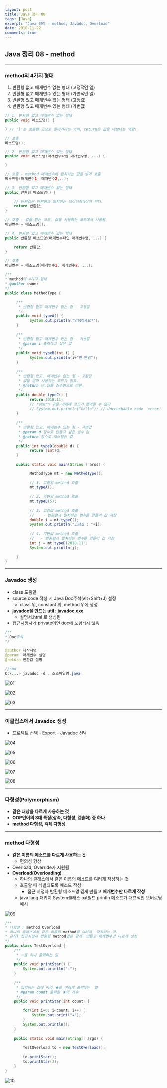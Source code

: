 ```yaml
---
layout: post
title: Java 정리 08
tags: [Java]
excerpt: "Java 정리 - method, Javadoc, Overload"
date: 2018-11-22
comments: true
---
```


## Java 정리 08 - method

---

### method의 4가지 형태

1. 반환형 없고 매개변수 없는 형태 (고정적인 일)
2. 반환형 없고 매개변수 있는 형태 (가변적인 일)
3. 반환형 있고 매개변수 없는 형태 (고정값)
4. 반환형 있고 매개변수 있는 형태 (가변값)

```java
// 1. 반환형 없고 매개변수 없는 형태
public void 메소드명() {

} // '}'는 호출한 곳으로 돌아가라는 의미, return은 값을 내보내는 역할!

// 호출
메소드명();
```

```java
// 2. 반환형 없고 매개변수 있는 형태
public void 메소드명(매개변수타입 매개변수명, ...) {

}

// 호출 - method 매개변수에 일치하는 값을 넣어 호출
메소드명(매개변수1, 매개변수2,..);
```

```java
// 3. 반환형 있고 매개변수 없는 형태
public 반환형 메소드명() {

    // 반환값은 반환형과 일치하는 데이터형이어야 한다.
    return 반환값;
}

// 호출 - 값을 받는 코드, 값을 사용하는 코드에서 사용됨
어떤변수 = 메소드명(); 
```

```java
// 4. 반환형 있고 매개변수 있는 형태
public 반환형 메소드명(매개변수타입 매개변수명, ...) {

    return 반환값;
}

// 호출
어떤변수 = 메소드명(매개변수1, 매개변수2, ...);
```

```java
/**
* method의 4가지 형태
* @author owner
*/
public class MethodType {
     
     /**
      * 반환형 없고 매개변수 없는 형 - 고정일
      */
     public void typeA() {
           System.out.println("안녕하세요?");
     }
     
     /**
      * 반환형 없고 매개변수 있는 형 - 가변일
      * @param i 출력하고 싶은 값
      */
     public void typeB(int i) {
           System.out.println(i+"번 안녕");
     }
     
     /**
      * 반환형 있고, 매개변수 없는 형 - 고정값
      * 값을 받아 사용하는 코드가 필요.
      * @return 년.월을 실수형으로 반환
      */
     public double typeC() {
           return 2018.11;
           // return 구문 아래에 코드가 정의될 수 없다
           // System.out.println("hello"); // Unreachable code  error!
     }
     
     /**
      * 반환형 있고, 매개변수 있는 형 - 가변값
      * @param d 정수로 만들고 싶은 실수 값
      * @return 정수로 캐스팅된 값
      */
     public int typeD(double d) {
           return (int)d;
     }
     
     public static void main(String[] args) {
           
           MethodType mt = new MethodType();
           
           // 1. 고정일 method 호출
           mt.typeA();
           
           // 2. 가변일 method 호출
           mt.typeB(5);
           
           // 3. 고정값 method 호출
           //    - 반환형과 일치하는 변수를 만들어 값 저장
           double i = mt.typeC();
           System.out.println("고정값 : "+i);
           
           // 4. 가변값 method 호출
           //   - 반환형과 일치하는 변수를 만들어 값 저장
           int j = mt.typeD(2018.11);
           System.out.println(j);
           
     }
}
```

---

### Javadoc 생성


* class 도움말
* source code 작성 시 Java Doc주석(Alt+Shift+J) 설정
     * class 위, constant 위, method 위에 생성
* **javadoc을 만드는 util : javadoc.exe**
     * 설명서.html 로 생성됨
* 접근지정자가 private이면 doc에 포함되지 않음

```java
/**
* Doc주석
*/

@author 제작자명
@param  매개변수 설명
@return 반환값 설명
```

```java
//cmd
C:\...> javadoc -d . 소스파일명.java
```

![01](https://github.com/younggeun0/younggeun0.github.io/blob/master/_posts/img/java/08/01.png?raw=true)

![02](https://github.com/younggeun0/younggeun0.github.io/blob/master/_posts/img/java/08/02.png?raw=true)

![03](https://github.com/younggeun0/younggeun0.github.io/blob/master/_posts/img/java/08/03.png?raw=true)

---

### 이클립스에서 Javadoc 생성

* 프로젝트 선택 - Export - Javadoc 선택

![04](https://github.com/younggeun0/younggeun0.github.io/blob/master/_posts/img/java/08/04.png?raw=true)

![05](https://github.com/younggeun0/younggeun0.github.io/blob/master/_posts/img/java/08/05.png?raw=true)

![06](https://github.com/younggeun0/younggeun0.github.io/blob/master/_posts/img/java/08/06.png?raw=true)

![07](https://github.com/younggeun0/younggeun0.github.io/blob/master/_posts/img/java/08/07.png?raw=true)

![08](https://github.com/younggeun0/younggeun0.github.io/blob/master/_posts/img/java/08/08.png?raw=true)

---

### 다형성(Polymorphism)

* **같은 대상을 다르게 사용하는 것**
* **OOP언어의 3대 특징(상속, 다형성, 캡슐화) 중 하나**
* **method 다형성, 객체 다형성**

---

### method 다형성

* **같은 이름의 메소드를 다르게 사용하는 것**
     * 편의성 향상
* Overload, Override가 지원됨
* **Overload(Overloading)**
     * 하나의 클래스에서 같은 이름의 메소드를 여러개 작성하는 것
     * 호출할 때 식별되도록 메소드 작성
          * 접근 지정자 반환형 메소드명 같게 만들고 **매개변수만 다르게 작성**
     * java.lang 패키지 System클래스 out필드 println 메소드가 대표적인 오버로딩 예시
     

![09](https://github.com/younggeun0/younggeun0.github.io/blob/master/_posts/img/java/08/09.png?raw=true)

```java
/**
* 다형성 : method Overload
* 하나의 클래스에서 같은 이름의 method를 여러개  작성하는 것.
* 규칙) 접근지정자 반환형 method명은 같게  만들고 매개변수만 다르게 생성
*/
public class TestOverload {
    /**
     * ☆을 하나 출력하는 일
     */
    public void printStar() {
        System.out.println("☆");
    }
    
    /**
     * 입력되는 값에 따라 ★을 여러개 출력하는  일
     * @param count 출력할 ★의 개수
     */
    public void printStar(int count) {

        for(int i=0; i<count; i++) {
            System.out.print("★");
        }
        System.out.println();
    }
    
    public static void main(String[] args) {
        
        TestOverload to = new TestOverload();
        
        to.printStar();
        to.printStar(3);
    }
}
```

![10](https://github.com/younggeun0/younggeun0.github.io/blob/master/_posts/img/java/08/10.png?raw=true)

